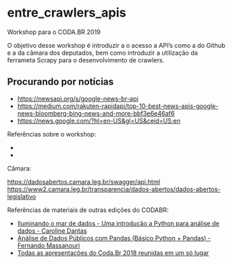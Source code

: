 # entre_crawlers_apis

Workshop para o CODA.BR 2019 

O objetivo desse workshop é introduzir a o acesso a API’s como a do Github e a da câmara dos deputados, bem como introduzir a utilização da ferrameta Scrapy para o desenvolvimento de crawlers.


## Procurando por notícias
- https://newsapi.org/s/google-news-br-api
- https://medium.com/rakuten-rapidapi/top-10-best-news-apis-google-news-bloomberg-bing-news-and-more-bbf3e6e46af6
- https://news.google.com/?hl=en-US&gl=US&ceid=US:en

Referências sobre o workshop:
- []()
- []()

Câmara:

https://dadosabertos.camara.leg.br/swagger/api.html
https://www2.camara.leg.br/transparencia/dados-abertos/dados-abertos-legislativo

Referências de materiais de outras edições do CODABR:
- [Iluminando o mar de dados - Uma introdução a Python para análise de dados - Caroline Dantas](https://github.com/Caaddss/coda.br_workshop/blob/master/Coda.br.ipynb)
- [Análise de Dados Públicos com Pandas (Básico Python + Pandas) - Fernando Massanouri](https://www.dropbox.com/s/84jveh6gp1m0579/masanoripybr14.txt?dl=0)
- [Todas as apresentações do Coda.Br 2018 reunidas em um só lugar](https://escoladedados.org/2018/11/apresentacoes-codabr-2018/)